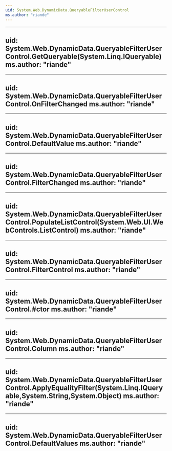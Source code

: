 ```yaml
---
uid: System.Web.DynamicData.QueryableFilterUserControl
ms.author: "riande"
---
```


---
uid: System.Web.DynamicData.QueryableFilterUserControl.GetQueryable(System.Linq.IQueryable)
ms.author: "riande"
---

---
uid: System.Web.DynamicData.QueryableFilterUserControl.OnFilterChanged
ms.author: "riande"
---

---
uid: System.Web.DynamicData.QueryableFilterUserControl.DefaultValue
ms.author: "riande"
---

---
uid: System.Web.DynamicData.QueryableFilterUserControl.FilterChanged
ms.author: "riande"
---

---
uid: System.Web.DynamicData.QueryableFilterUserControl.PopulateListControl(System.Web.UI.WebControls.ListControl)
ms.author: "riande"
---

---
uid: System.Web.DynamicData.QueryableFilterUserControl.FilterControl
ms.author: "riande"
---

---
uid: System.Web.DynamicData.QueryableFilterUserControl.#ctor
ms.author: "riande"
---

---
uid: System.Web.DynamicData.QueryableFilterUserControl.Column
ms.author: "riande"
---

---
uid: System.Web.DynamicData.QueryableFilterUserControl.ApplyEqualityFilter(System.Linq.IQueryable,System.String,System.Object)
ms.author: "riande"
---

---
uid: System.Web.DynamicData.QueryableFilterUserControl.DefaultValues
ms.author: "riande"
---
